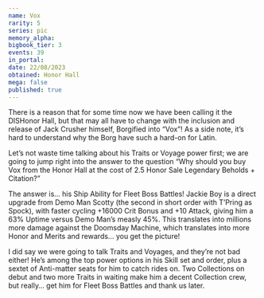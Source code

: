 ```yaml
---
name: Vox
rarity: 5
series: pic
memory_alpha:
bigbook_tier: 3
events: 39
in_portal:
date: 22/08/2023
obtained: Honor Hall
mega: false
published: true
---
```


There is a reason that for some time now we have been calling it the DISHonor Hall, but that may all have to change with the inclusion and release of Jack Crusher himself, Borgified into “Vox”! As a side note, it’s hard to understand why the Borg have such a hard-on for Latin.

Let’s not waste time talking about his Traits or Voyage power first; we are going to jump right into the answer to the question “Why should you buy Vox from the Honor Hall at the cost of 2.5 Honor Sale Legendary Beholds + Citation?” 

The answer is… his Ship Ability for Fleet Boss Battles! Jackie Boy is a direct upgrade from Demo Man Scotty (the second in short order with T’Pring as Spock), with faster cycling +16000 Crit Bonus and +10 Attack, giving him a 63% Uptime versus Demo Man’s measly 45%. This translates into millions more damage against the Doomsday Machine, which translates into more Honor and Merits and rewards… you get the picture! 

I did say we were going to talk Traits and Voyages, and they’re not bad either! He’s among the top power options in his Skill set and order, plus a sextet of Anti-matter seats for him to catch rides on. Two Collections on debut and two more Traits in waiting make him a decent Collection crew, but really… get him for Fleet Boss Battles and thank us later.
